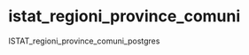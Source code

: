 istat_regioni_province_comuni
=============================

ISTAT_regioni_province_comuni_postgres
